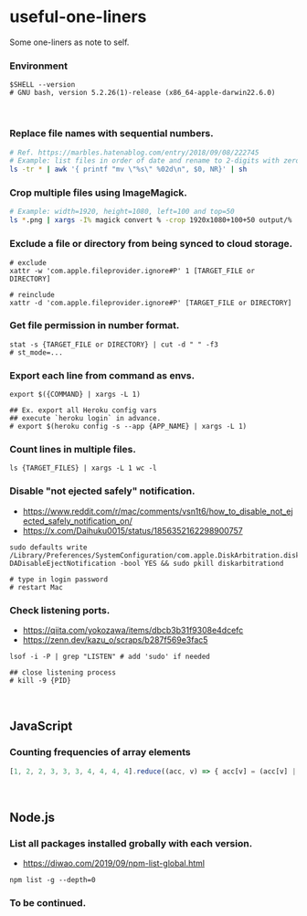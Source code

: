 # useful-one-liners
Some one-liners as note to self.

### Environment
```shell
$SHELL --version
# GNU bash, version 5.2.26(1)-release (x86_64-apple-darwin22.6.0)
```

<br>

### Replace file names with sequential numbers.
```sh
# Ref. https://marbles.hatenablog.com/entry/2018/09/08/222745
# Example: list files in order of date and rename to 2-digits with zero padding numbers.
ls -tr * | awk '{ printf "mv \"%s\" %02d\n", $0, NR}' | sh
```

### Crop multiple files using ImageMagick.
```sh
# Example: width=1920, height=1080, left=100 and top=50
ls *.png | xargs -I% magick convert % -crop 1920x1080+100+50 output/%
```

### Exclude a file or directory from being synced to cloud storage. 
```shell
# exclude
xattr -w 'com.apple.fileprovider.ignore#P' 1 [TARGET_FILE or DIRECTORY]

# reinclude
xattr -d 'com.apple.fileprovider.ignore#P' [TARGET_FILE or DIRECTORY]
```

### Get file permission in number format.
```shell
stat -s {TARGET_FILE or DIRECTORY} | cut -d " " -f3
# st_mode=...
```

### Export each line from command as envs.
```shell
export $({COMMAND} | xargs -L 1)

## Ex. export all Heroku config vars
## execute `heroku login` in advance.
# export $(heroku config -s --app {APP_NAME} | xargs -L 1)
```

### Count lines in multiple files.
```shell
ls {TARGET_FILES} | xargs -L 1 wc -l
```

### Disable "not ejected safely" notification.
- https://www.reddit.com/r/mac/comments/vsn1t6/how_to_disable_not_ejected_safely_notification_on/
- https://x.com/Daihuku0015/status/1856352162298900757
```shell
sudo defaults write /Library/Preferences/SystemConfiguration/com.apple.DiskArbitration.diskarbitrationd.plist DADisableEjectNotification -bool YES && sudo pkill diskarbitrationd

# type in login password
# restart Mac
```

### Check listening ports.
- https://qiita.com/yokozawa/items/dbcb3b31f9308e4dcefc
- https://zenn.dev/kazu_o/scraps/b287f569e3fac5
```shell
lsof -i -P | grep "LISTEN" # add 'sudo' if needed

## close listening process
# kill -9 {PID}
```

<br>

## JavaScript

### Counting frequencies of array elements
```javascript
[1, 2, 2, 3, 3, 3, 4, 4, 4, 4].reduce((acc, v) => { acc[v] = (acc[v] || 0) + 1; return acc }, {})
```

<br>

## Node.js

### List all packages installed grobally with each version.
- https://diwao.com/2019/09/npm-list-global.html
```shell
npm list -g --depth=0
```

### To be continued.
